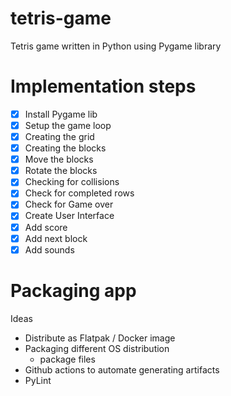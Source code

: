 # tetris-game
Tetris game written in Python using Pygame library

# Implementation steps
- [x] Install Pygame lib
- [x] Setup the game loop
- [x] Creating the grid
- [x] Creating the blocks
- [x] Move the blocks
- [x] Rotate the blocks
- [x] Checking for collisions
- [x] Check for completed rows
- [x] Check for Game over
- [x] Create User Interface
- [x] Add score
- [x] Add next block
- [x] Add sounds

# Packaging app

Ideas
- Distribute as Flatpak / Docker image
- Packaging different OS distribution
    - package files
- Github actions to automate generating artifacts
- PyLint